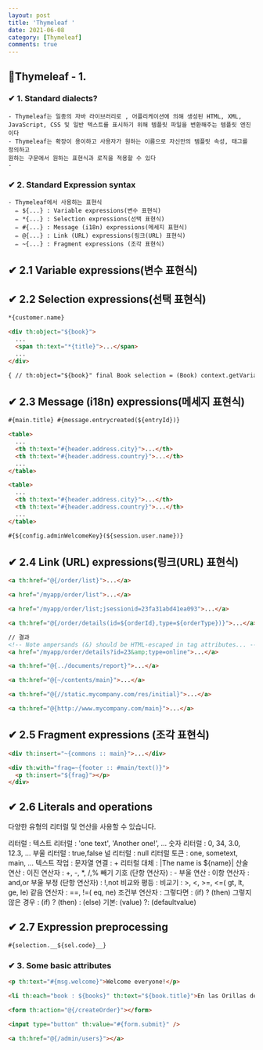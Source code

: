```yaml
---
layout: post
title: 'Thymeleaf '
date: 2021-06-08
category: [Thymeleaf]
comments: true
---
```


## 🔷Thymeleaf - 1.

### ✔ 1. Standard dialects?

    - Thymeleaf는 일종의 자바 라이브러리로 , 어플리케이션에 의해 생성된 HTML, XML, JavaScript, CSS 및 일반 텍스트를 표시하기 위해 템플릿 파일을 변환해주는 템플릿 엔진이다
    - Thymeleaf는 확장이 용이하고 사용자가 원하는 이름으로 자신만의 템플릿 속성, 태그를 정의하고
    원하는 구문에서 원하는 표현식과 로직을 적용할 수 있다
    -

### ✔ 2. Standard Expression syntax

    - Thymeleaf에서 사용하는 표현식
      ✏ ${...} : Variable expressions(변수 표현식)
      ✏ *{...} : Selection expressions(선택 표현식)
      ✏ #{...} : Message (i18n) expressions(메세지 표현식)
      ✏ @{...} : Link (URL) expressions(링크(URL) 표현식)
      ✏ ~{...} : Fragment expressions (조각 표현식)

## ✔ 2.1 Variable expressions(변수 표현식)

## ✔ 2.2 Selection expressions(선택 표현식)

```html
*{customer.name}
```

```html
<div th:object="${book}">
  ...
  <span th:text="*{title}">...</span>
  ...
</div>
```

```html
{ // th:object="${book}" final Book selection = (Book) context.getVariable("book"); // th:text="*{title}" output(selection.getTitle()); }
```

## ✔ 2.3 Message (i18n) expressions(메세지 표현식)

```html
#{main.title} #{message.entrycreated(${entryId})}
```

```html
<table>
  ...
  <th th:text="#{header.address.city}">...</th>
  <th th:text="#{header.address.country}">...</th>
  ...
</table>
```

```html
<table>
  ...
  <th th:text="#{header.address.city}">...</th>
  <th th:text="#{header.address.country}">...</th>
  ...
</table>
```

```html
#{${config.adminWelcomeKey}(${session.user.name})}
```

## ✔ 2.4 Link (URL) expressions(링크(URL) 표현식)

```html
<a th:href="@{/order/list}">...</a>
```

```html
<a href="/myapp/order/list">...</a>
```

```html
<a href="/myapp/order/list;jsessionid=23fa31abd41ea093">...</a>
```

```html
<a th:href="@{/order/details(id=${orderId},type=${orderType})}">...</a>

// 결과
<!-- Note ampersands (&) should be HTML-escaped in tag attributes... -->
<a href="/myapp/order/details?id=23&amp;type=online">...</a>
```

```html
<a th:href="@{../documents/report}">...</a>
```

```html
<a th:href="@{~/contents/main}">...</a>
```

```html
<a th:href="@{//static.mycompany.com/res/initial}">...</a>
```

```html
<a th:href="@{http://www.mycompany.com/main}">...</a>
```

## ✔ 2.5 Fragment expressions (조각 표현식)

```html
<div th:insert="~{commons :: main}">...</div>
```

```html
<div th:with="frag=~{footer :: #main/text()}">
  <p th:insert="${frag}"></p>
</div>
```

## ✔ 2.6 Literals and operations

다양한 유형의 리터럴 및 연산을 사용할 수 있습니다.

리터럴 :
텍스트 리터럴 : 'one text', 'Another one!', ...
숫자 리터럴 : 0, 34, 3.0, 12.3, ...
부울 리터럴 : true,false
널 리터럴 : null
리터럴 토큰 : one, sometext, main, ...
텍스트 작업 :
문자열 연결 : +
리터럴 대체 : |The name is ${name}|
산술 연산 :
이진 연산자 : +, -, \*, /,%
빼기 기호 (단항 연산자) : -
부울 연산 :
이항 연산자 : and,or
부울 부정 (단항 연산자) : !,not
비교와 평등 :
비교기 : >, <, >=, <=( gt, lt, ge, le)
같음 연산자 : ==, !=( eq, ne)
조건부 연산자 :
그렇다면 : (if) ? (then)
그렇지 않은 경우 : (if) ? (then) : (else)
기본: (value) ?: (defaultvalue)

## ✔ 2.7 Expression preprocessing

```html
#{selection.__${sel.code}__}
```

### ✔ 3. Some basic attributes

```html
<p th:text="#{msg.welcome}">Welcome everyone!</p>
```

```html
<li th:each="book : ${books}" th:text="${book.title}">En las Orillas del Sar</li>
```

```html
<form th:action="@{/createOrder}"></form>
```

```html
<input type="button" th:value="#{form.submit}" />
```

```html
<a th:href="@{/admin/users}"></a>
```
